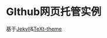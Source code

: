 # GIthub网页托管实例
基于[Jekyll](http://jekyllrb.com/)&[TeXt-theme](https://github.com/kitian616/jekyll-TeXt-theme)

